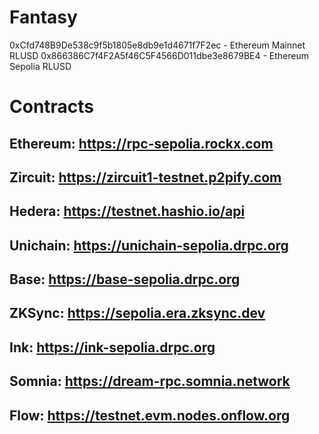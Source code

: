# Fantasy

0xCfd748B9De538c9f5b1805e8db9e1d4671f7F2ec - Ethereum Mainnet RLUSD
0x866386C7f4F2A5f46C5F4566D011dbe3e8679BE4 - Ethereum Sepolia RLUSD

# Contracts

## Ethereum: https://rpc-sepolia.rockx.com

[]()

## Zircuit: https://zircuit1-testnet.p2pify.com

[]()

## Hedera: https://testnet.hashio.io/api

[]()

## Unichain: https://unichain-sepolia.drpc.org

[]()

## Base: https://base-sepolia.drpc.org

[]()

## ZKSync: https://sepolia.era.zksync.dev

[]()

## Ink: https://ink-sepolia.drpc.org

[]()

## Somnia: https://dream-rpc.somnia.network

[]()

## Flow: https://testnet.evm.nodes.onflow.org

[]()
